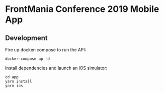 # FrontMania Conference 2019 Mobile App

## Development

Fire up docker-compose to run the API:

```
docker-compose up -d
```

Install dependencies and launch an iOS simulator:

```
cd app
yarn install
yarn ios
```
